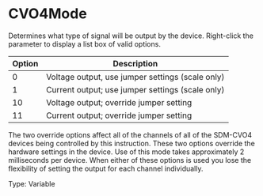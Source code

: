 # CVO4Mode

Determines what type of signal will be output by the device. Right-click the parameter to display a list box of valid options.

| Option | Description                                      |
| ------ | ------------------------------------------------ |
| 0      | Voltage output, use jumper settings (scale only) |
| 1      | Current output; use jumper settings (scale only) |
| 10     | Voltage output; override jumper setting          |
| 11     | Current output; override jumper setting          |

The two override options affect all of the channels of all of the SDM-CVO4 devices being controlled by this instruction. These two options override the hardware settings in the device. Use of this mode takes approximately 2 milliseconds per device. When either of these options is used you lose the flexibility of setting the output for each channel individually.

Type: Variable
